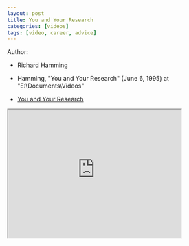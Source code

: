 ```yaml
---
layout: post
title: You and Your Research
categories: [videos]
tags: [video, career, advice]
---
```


Author:

- Richard Hamming

- Hamming, "You and Your Research" (June 6, 1995) at "E:\Documents\Videos"
- [You and Your Research](https://www.youtube.com/watch?v=a1zDuOPkMSw)

<!--more-->

<iframe width="80%" height="300px" src="https://www.youtube.com/embed/a1zDuOPkMSw">
</iframe>